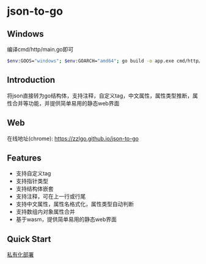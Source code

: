 # json-to-go

## Windows
编译cmd/http/main.go即可
```bash
$env:GOOS="windows"; $env:GOARCH="amd64"; go build -o app.exe cmd/http/main.go
```

## Introduction

将json直接转为go结构体，支持注释，自定义tag，中文属性，属性类型推断，属性合并等功能，并提供简单易用的静态web界面

## Web

在线地址(chrome): https://zzlgo.github.io/json-to-go

## Features

* 支持自定义tag
* 支持指针类型
* 支持结构体嵌套
* 支持注释，可在上一行或行尾
* 支持中文属性，属性名格式化，属性类型自动判断
* 支持数组内对象属性合并
* 基于wasm，提供简单易用的静态web界面

## Quick Start

[私有化部署](deploy.md) <br>
